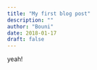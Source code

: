 ```yaml
---
title: "My first blog post"
description: ""
author: "Bouni"
date: 2018-01-17 
draft: false
---
```


yeah!
